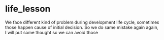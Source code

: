 # life_lesson
We face different kind of problem during development life cycle, sometimes those happen cause of initial decision. So we do same mistake again again, I will put some thought so we can avoid those
